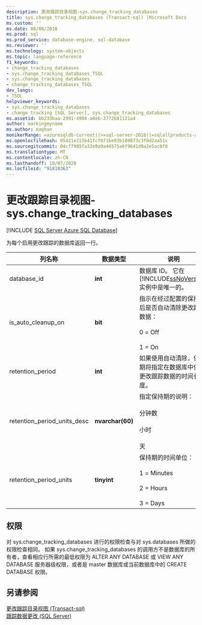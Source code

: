 ```yaml
---
description: 更改跟踪目录视图-sys.change_tracking_databases
title: sys.change_tracking_databases (Transact-sql) |Microsoft Docs
ms.custom: ''
ms.date: 08/08/2016
ms.prod: sql
ms.prod_service: database-engine, sql-database
ms.reviewer: ''
ms.technology: system-objects
ms.topic: language-reference
f1_keywords:
- change_tracking_databases
- sys.change_tracking_databases_TSQL
- sys.change_tracking_databases
- change_tracking_databases_TSQL
dev_langs:
- TSQL
helpviewer_keywords:
- sys.change_tracking_databases
- change tracking [SQL Server], sys.change_tracking_databases
ms.assetid: bb233baa-2991-4904-a0eb-3772b81121a4
author: markingmyname
ms.author: maghan
monikerRange: =azuresqldb-current||>=sql-server-2016||=sqlallproducts-allversions||>=sql-server-linux-2017||=azuresqldb-mi-current
ms.openlocfilehash: 05421e215b41fcf0f1be93b189873c3f0d2aa51c
ms.sourcegitcommit: 04cf7905fa32e0a9a44575a6f9641d9a2e5ac0f8
ms.translationtype: MT
ms.contentlocale: zh-CN
ms.lasthandoff: 10/07/2020
ms.locfileid: "91810363"
---
```

# <a name="change-tracking-catalog-views---syschange_tracking_databases"></a>更改跟踪目录视图-sys.change_tracking_databases
[!INCLUDE [SQL Server Azure SQL Database](../../includes/applies-to-version/sql-asdb.md)]

  为每个启用更改跟踪的数据库返回一行。  

|列名称|数据类型|说明|  
|-----------------|---------------|-----------------|  
|database_id|**int**|数据库 ID。 它在 [!INCLUDE[ssNoVersion](../../includes/ssnoversion-md.md)] 实例中是唯一的。|  
|is_auto_cleanup_on|**bit**|指示在经过配置的保持期后是否自动清除更改跟踪数据：<br /><br /> 0 = Off<br /><br /> 1 = On|  
|retention_period|**int**|如果使用自动清除，保持期将指定在数据库中保留更改跟踪数据的时间长度。|  
|retention_period_units_desc|**nvarchar(60)**|指定保持期的说明：<br /><br /> 分钟数<br /><br /> 小时<br /><br /> 天|  
|retention_period_units|**tinyint**|保持期的时间单位：<br /><br /> 1 = Minutes<br /><br /> 2 = Hours<br /><br /> 3 = Days|  
  
## <a name="permissions"></a>权限  
 对 sys.change_tracking_databases 进行的权限检查与对 sys.databases 所做的权限检查相同。 如果 sys.change_tracking_databases 的调用方不是数据库的所有者，查看相应行所需的最低权限为 ALTER ANY DATABASE 或 VIEW ANY DATABASE 服务器级权限，或者是 master 数据库或当前数据库中的 CREATE DATABASE 权限。  
  
## <a name="see-also"></a>另请参阅  
 [更改跟踪目录视图 &#40;Transact-sql&#41;](./catalog-views-transact-sql.md)   
 [跟踪数据更改 (SQL Server)](../../relational-databases/track-changes/track-data-changes-sql-server.md)  
  
